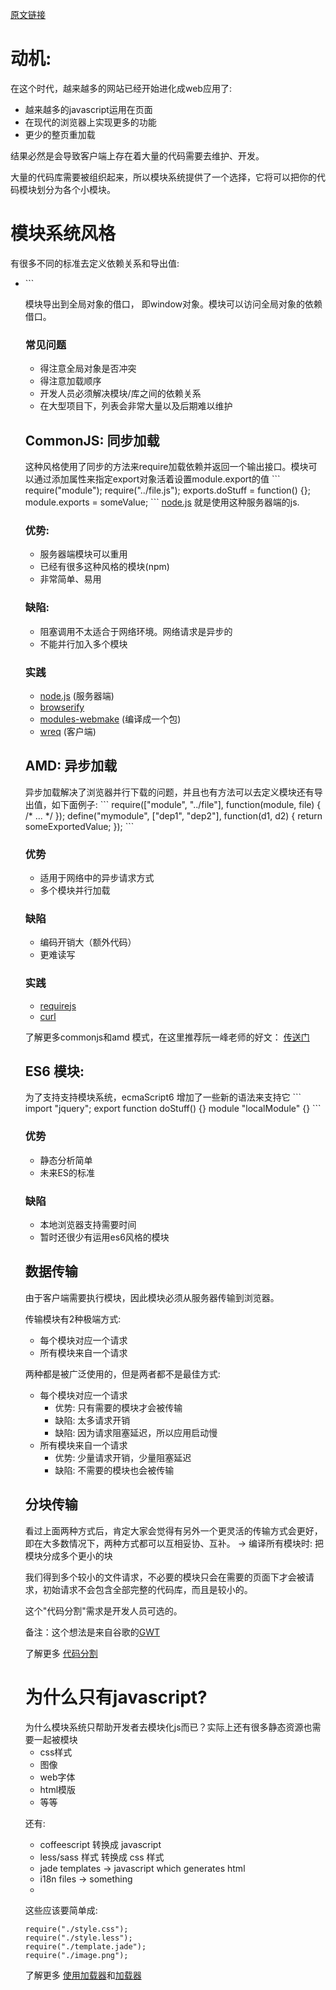 <a href="https://webpack.github.io/docs/motivation.html">原文链接</a>

<h1>动机:</h1>

在这个时代，越来越多的网站已经开始进化成web应用了:
<ul>
  <li>越来越多的javascript运用在页面</li>
  <li>在现代的浏览器上实现更多的功能</li>
  <li>更少的整页重加载</li>
</ul>

结果必然是会导致客户端上存在着大量的代码需要去维护、开发。

大量的代码库需要被组织起来，所以模块系统提供了一个选择，它将可以把你的代码模块划分为各个小模块。

<h1>模块系统风格</h1>
有很多不同的标准去定义依赖关系和导出值:
<ul>
  <li><script/>标签 风格(非模块系统) </li>
  <li>CommonJS</li>
  <li>AMD</li>
  <li>ES6 模块</li>
  <li>还有更多...</li>
</ul>

<h2><script/> 标签风格</h2>
如果你没有使用模块系统，你可以用这样的传统方式去处理一个模块化的代码库。
```
<script src="module1.js"></script>
<script src="module2.js"></script>
<script src="libraryA.js"></script>
<script src="module3.js"></script>
```

模块导出到全局对象的借口， 即window对象。模块可以访问全局对象的依赖借口。

<h3>常见问题</h3>
<ul>
  <li>得注意全局对象是否冲突</li>
  <li>得注意加载顺序</li>
  <li>开发人员必须解决模块/库之间的依赖关系</li>
  <li>在大型项目下，列表会非常大量以及后期难以维护</li>
</ul>

<h2>CommonJS: 同步加载</h2>
这种风格使用了同步的方法来require加载依赖并返回一个输出接口。模块可以通过添加属性来指定export对象活着设置module.export的值
```
require("module");
require("../file.js");
exports.doStuff = function() {};
module.exports = someValue;
```
<a href="https://nodejs.org/en/">node.js</a> 就是使用这种服务器端的js.
<h3>优势:</h3>
<ul>
  <li>服务器端模块可以重用</li>
  <li>已经有很多这种风格的模块(npm)</li>
  <li>非常简单、易用</li>
</ul>
<h3>缺陷:</h3>
<ul>
  <li>阻塞调用不太适合于网络环境。网络请求是异步的</li>
  <li>不能并行加入多个模块</li>
</ul>

<h3>实践</h3>
<ul>
  <li><a href="https://nodejs.org/en/">node.js</a>  (服务器端)</li>
  <li><a href="https://github.com/substack/node-browserify">browserify</a></li>
  <li><a href="https://github.com/medikoo/modules-webmake">modules-webmake</a> (编译成一个包)</li>
  <li><a href="https://github.com/substack/wreq">wreq</a> (客户端)</li>
</ul>

<h2>AMD: 异步加载</h2>
异步加载解决了浏览器并行下载的问题，并且也有方法可以去定义模块还有导出值，如下面例子:
```
require(["module", "../file"], function(module, file) { /* ... */ });
define("mymodule", ["dep1", "dep2"], function(d1, d2) {
  return someExportedValue;
});
```
<h3>优势</h3>
<ul>
  <li>适用于网络中的异步请求方式</li>
  <li>多个模块并行加载</li>
</ul>

<h3>缺陷</h3>
<ul>
  <li>编码开销大（额外代码）</li>
  <li>更难读写</li>
</ul>

<h3>实践</h3>
<ul>
  <li><a href="http://requirejs.org/">requirejs</a></li>
  <li><a href="https://github.com/cujojs/curl">curl</a></li>
</ul>

了解更多commonjs和amd 模式，在这里推荐阮一峰老师的好文：
<a href="http://www.ruanyifeng.com/blog/2012/10/asynchronous_module_definition.html">传送门</a>

<h2>ES6 模块:</h2>
为了支持支持模块系统，ecmaScript6 增加了一些新的语法来支持它
```
import "jquery";
export function doStuff() {}
module "localModule" {}
```
<h3>优势</h3>
<ul>
  <li>静态分析简单</li>
  <li>未来ES的标准</li>
</ul>

<h3>缺陷</h3>
<ul>
  <li>本地浏览器支持需要时间</li>
  <li>暂时还很少有运用es6风格的模块</li>
</ul>

<h2>数据传输</h2>
由于客户端需要执行模块，因此模块必须从服务器传输到浏览器。

传输模块有2种极端方式:
<ul>
  <li>每个模块对应一个请求</li>
  <li>所有模块来自一个请求</li>
</ul>

两种都是被广泛使用的，但是两者都不是最佳方式:
<ul>
  <li>
    每个模块对应一个请求
    <ul>
      <li>优势: 只有需要的模块才会被传输</li>
      <li>缺陷: 太多请求开销</li>
      <li>缺陷: 因为请求阻塞延迟，所以应用启动慢</li>
    </ul>
  </li>
  <li>
    所有模块来自一个请求
    <ul>
      <li>优势: 少量请求开销，少量阻塞延迟</li>
      <li>缺陷: 不需要的模块也会被传输</li>
    </ul>
  </li>
</ul>

<h2>分块传输</h2>
看过上面两种方式后，肯定大家会觉得有另外一个更灵活的传输方式会更好，即在大多数情况下，两种方式都可以互相妥协、互补。
→ 编译所有模块时: 把模块分成多个更小的块

我们得到多个较小的文件请求，不必要的模块只会在需要的页面下才会被请求，初始请求不会包含全部完整的代码库，而且是较小的。

这个"代码分割"需求是开发人员可选的。

备注：这个想法是来自谷歌的<a href="https://developers.google.com/web-toolkit/doc/latest/DevGuideCodeSplitting">GWT</a>

了解更多 <a href="https://webpack.github.io/docs/code-splitting.html">代码分割</a>

<h1>为什么只有javascript?</h1>
为什么模块系统只帮助开发者去模块化js而已？实际上还有很多静态资源也需要一起被模块

<ul>
  <li>css样式</li>
  <li>图像</li>
  <li>web字体</li>
  <li>html模版</li>
  <li>等等</li>
</ul>

还有:
<ul>
  <li>coffeescript 转换成 javascript</li>
  <li>less/sass 样式 转换成 css 样式</li>
  <li>jade templates → javascript which generates html</li>
  <li>i18n files → something</li>
  <li></li>
</ul>

这些应该要简单成:
```
require("./style.css");
require("./style.less");
require("./template.jade");
require("./image.png");
```

了解更多 <a href="https://webpack.github.io/docs/using-loaders.html">使用加载器</a>和<a href="https://webpack.github.io/docs/loaders.html">加载器</a>